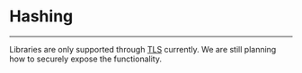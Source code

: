 # Hashing
---
Libraries are only supported through [TLS](tls.md) currently. We are still planning how to securely expose the functionality.
